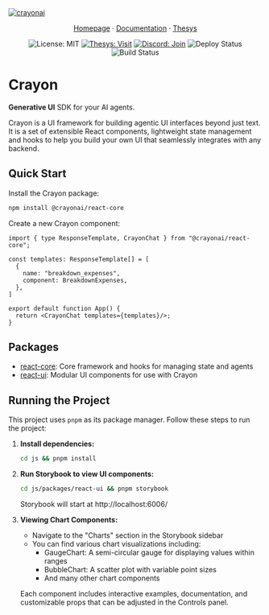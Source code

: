 <a href="https://www.crayonai.org">
  <img src="https://crayonai.org/img/social-card.png" alt="crayonai"/>
</a>

<p align="center">
  <a href="https://crayonai.org">Homepage</a> ·
  <a href="https://crayonai.org/docs">Documentation</a> ·
  <a href="https://thesys.dev/?utm_source=github&utm_medium=crayon-readme">Thesys</a>
</p>

<p align="center">
  <img src="https://img.shields.io/badge/License-MIT-blue.svg" alt="License: MIT" />
  <a href="https://x.com/thesysdev"><img src="https://img.shields.io/twitter/url/https/twitter/follow/thesysdev?style=social&label=Follow%20%40thesys" alt="Thesys: Visit" /></a>
  <a href="https://discord.gg/Pbv5PsqUSv"><img src="https://img.shields.io/badge/Discord-Join-blue.svg" alt="Discord: Join" /></a>
  <img src="https://github.com/thesysdev/crayon/actions/workflows/deploy.yml/badge.svg" alt="Deploy Status" />
  <img src="https://github.com/thesysdev/crayon/actions/workflows/build-js.yml/badge.svg" alt="Build Status" />
</p>

# Crayon
**Generative UI** SDK for your AI agents. <br />

Crayon is a UI framework for building agentic UI interfaces beyond just text. It is a set of extensible React components, lightweight state management and hooks to help you build your own UI that seamlessly integrates with any backend.

## Quick Start

Install the Crayon package:
```bash
npm install @crayonai/react-core
```

Create a new Crayon component:
```tsx
import { type ResponseTemplate, CrayonChat } from "@crayonai/react-core";

const templates: ResponseTemplate[] = [
  {
    name: "breakdown_expenses",
    component: BreakdownExpenses,
  },
]

export default function App() {
  return <CrayonChat templates={templates}/>;
}
```

## Packages

- [react-core](./js/packages/react-core): Core framework and hooks for managing state and agents
- [react-ui](./js/packages/react-ui): Modular UI components for use with Crayon

## Running the Project

This project uses `pnpm` as its package manager. Follow these steps to run the project:

1. **Install dependencies:**
   ```bash
   cd js && pnpm install
   ```

2. **Run Storybook to view UI components:**
   ```bash
   cd js/packages/react-ui && pnpm storybook
   ```
   Storybook will start at http://localhost:6006/

3. **Viewing Chart Components:**
   - Navigate to the "Charts" section in the Storybook sidebar
   - You can find various chart visualizations including:
     - GaugeChart: A semi-circular gauge for displaying values within ranges
     - BubbleChart: A scatter plot with variable point sizes
     - And many other chart components
   
   Each component includes interactive examples, documentation, and customizable props that can be adjusted in the Controls panel.

